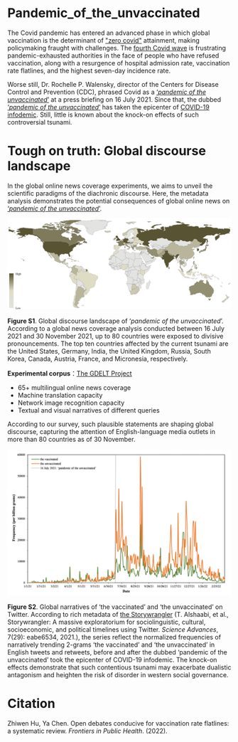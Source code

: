 # Pandemic_of_the_unvaccinated

The Covid pandemic has entered an advanced phase in which global vaccination is the determinant of ["zero covid"](https://www.bmj.com/content/374/bmj.n1794) attainment, making policymaking fraught with challenges. The [fourth Covid wave](https://www.bsg.ox.ac.uk/sites/default/files/2021-05/BSG-WP-2020-034-v3.pdf) is frustrating pandemic-exhausted authorities in the face of people who have refused vaccination, along with a resurgence of hospital admission rate, vaccination rate flatlines, and the highest seven-day incidence rate. 

Worse still, Dr. Rochelle P. Walensky, director of the Centers for Disease Control and Prevention (CDC), phrased Covid as a [‘_pandemic of the unvaccinated_’](https://www.whitehouse.gov/briefing-room/press-briefings/2021/07/16/press-briefing-by-white-house-covid-19-response-team-and-public-health-officials-45/) at a press briefing on 16 July 2021. Since that, the dubbed [‘_pandemic of the unvaccinated_’](https://www.whitehouse.gov/briefing-room/press-briefings/2021/07/16/press-briefing-by-white-house-covid-19-response-team-and-public-health-officials-45/) has taken the epicenter of [COVID-19 infodemic](https://www.who.int/docs/default-source/coronaviruse/situation-reports/20200202-sitrep-13-ncov-v3.pdf). Still, little is known about the knock-on effects of such controversial tsunami. 

# Tough on truth: Global discourse landscape
In the global online news coverage experiments, we aims to unveil the scientific paradigms of the diachronic discourse. Here, the metadata analysis demonstrates the potential consequences of global online news on [‘_pandemic of the unvaccinated_’](https://www.whitehouse.gov/briefing-room/press-briefings/2021/07/16/press-briefing-by-white-house-covid-19-response-team-and-public-health-officials-45/).

![image](Global%20discourse%20landscape.png)

**Figure S1**. Global discourse landscape of ‘_pandemic of the unvaccinated_’. According to a global news coverage analysis conducted between 16 July 2021 and 30 November 2021, up to 80 countries were exposed to divisive pronouncements. The top ten countries affected by the current tsunami are the United States, Germany, India, the United Kingdom, Russia, South Korea, Canada, Austria, France, and Micronesia, respectively.

**Experimental corpus**：[The GDELT Project](https://www.gdeltproject.org/)
* 65+ multilingual online news coverage
* Machine translation capacity
* Network image recognition capacity
* Textual and visual narratives of different queries

According to our survey, such plausible statements are shaping global discourse, capturing the attention of English-language media outlets in more than 80 countries as of 30 November.

![image](%E2%80%98pandemic%20of%20the%20unvaccinated%E2%80%99_Twitter_300DPI.png)

**Figure S2**. Global narratives of ‘the vaccinated’ and ‘the unvaccinated’ on Twitter. According to rich metadata of [the Storywrangler](https://storywrangling.org/) (T. Alshaabi, et al., Storywrangler: A massive exploratorium for sociolinguistic, cultural, socioeconomic, and political timelines using Twitter. _Science Advances_, 7(29): eabe6534, 2021.), the series reflect the normalized frequencies of narratively trending 2-grams ‘the vaccinated’ and ‘the unvaccinated’ in English tweets and retweets, before and after the dubbed ‘pandemic of the unvaccinated’ took the epicenter of COVID-19 infodemic. The knock-on effects demonstrate that such contentious tsunami may exacerbate dualistic antagonism and heighten the risk of disorder in western social governance.

# Citation
Zhiwen Hu, Ya Chen. Open debates conducive for vaccination rate flatlines: a systematic review. _Frontiers in Public Health_. (2022). 
